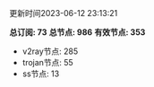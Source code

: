 更新时间2023-06-12 23:13:21

**总订阅: 73**
**总节点: 986**
**有效节点: 353**
- v2ray节点: 285
- trojan节点: 55
- ss节点: 13
